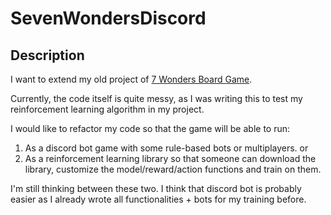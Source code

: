 # SevenWondersDiscord

## Description

I want to extend my old project of [7 Wonders Board Game](https://github.com/MirrorCraze/7WondersEnv). 

Currently, the code itself is quite messy, as I was writing this to test my reinforcement learning algorithm in my project.

I would like to refactor my code so that the game will be able to run:

1. As a discord bot game with some rule-based bots or multiplayers.
or 
2. As a reinforcement learning library so that someone can download the library, customize the model/reward/action functions and train on them.

I'm still thinking between these two. I think that discord bot is probably easier as I already wrote all functionalities + bots for my training before.